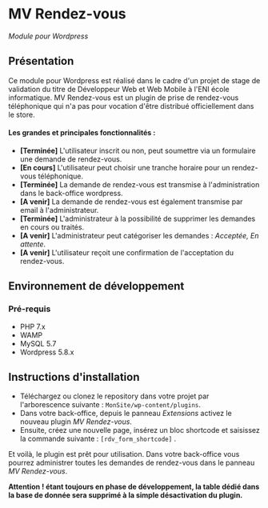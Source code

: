 # MV Rendez-vous

<em>Module pour Wordpress</em>

## Présentation

Ce module pour Wordpress est réalisé dans le cadre d'un projet de stage de validation du titre de Développeur Web et Web
Mobile à l'ENI école informatique. MV Rendez-vous est un plugin de prise de rendez-vous téléphonique qui n'a pas pour
vocation d'être distribué officiellement dans le store.

#### Les grandes et principales fonctionnalités :

* **[Terminée]** L'utilisateur inscrit ou non, peut soumettre via un formulaire une demande de rendez-vous.
* **[En cours]** L'utilisateur peut choisir une tranche horaire pour un rendez-vous téléphonique.
* **[Terminée]** La demande de rendez-vous est transmise à l'administration dans le back-office wordpress.
* **[A venir]** La demande de rendez-vous est également transmise par email à l'administrateur.
* **[Terminée]** L'administrateur à la possibilité de supprimer les demandes en cours ou traités.
* **[A venir]** L'administrateur peut catégoriser les demandes : <i>Acceptée, En attente</i>.
* **[A venir]** L'utilisateur reçoit une confirmation de l'acceptation du rendez-vous.

## Environnement de développement

### Pré-requis

* PHP 7.x
* WAMP
* MySQL 5.7
* Wordpress 5.8.x

## Instructions d'installation

* Téléchargez ou clonez le repository dans votre projet par l'arborescence suivante : `MonSite/wp-content/plugins`.
* Dans votre back-office, depuis le panneau *Extensions* activez le nouveau plugin *MV Rendez-vous*.
* Ensuite, créez une nouvelle page, insérez un bloc shortcode et saisissez la commande suivante : `[rdv_form_shortcode]`
  . 

Et voilà, le plugin est prêt pour utilisation. Dans votre back-office vous pourrez administrer toutes les demandes de rendez-vous dans le panneau *MV Rendez-vous*.

**Attention ! étant toujours en phase de développement, la table dédié dans la base de donnée sera supprimé à la simple désactivation du plugin.**

###